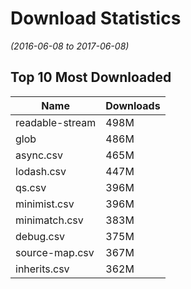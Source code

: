 # Download Statistics
_(2016-06-08 to 2017-06-08)_

## Top 10 Most Downloaded

| Name | Downloads |
| ---- | --------- |
| readable-stream | 498M |
| glob | 486M |
| async.csv | 465M |
| lodash.csv | 447M |
| qs.csv | 396M |
| minimist.csv | 396M |
| minimatch.csv | 383M |
| debug.csv | 375M |
| source-map.csv | 367M |
| inherits.csv | 362M |
